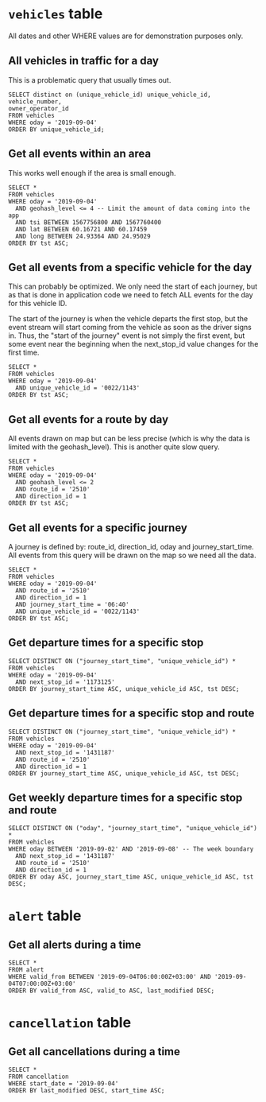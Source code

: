 # `vehicles` table

All dates and other WHERE values are for demonstration purposes only.

## All vehicles in traffic for a day

This is a problematic query that usually times out.

```postgresql
SELECT distinct on (unique_vehicle_id) unique_vehicle_id,
vehicle_number,
owner_operator_id
FROM vehicles
WHERE oday = '2019-09-04'
ORDER BY unique_vehicle_id;
```

## Get all events within an area

This works well enough if the area is small enough.

```postgresql
SELECT *
FROM vehicles
WHERE oday = '2019-09-04'
  AND geohash_level <= 4 -- Limit the amount of data coming into the app
  AND tsi BETWEEN 1567756800 AND 1567760400
  AND lat BETWEEN 60.16721 AND 60.17459
  AND long BETWEEN 24.93364 AND 24.95029
ORDER BY tst ASC;
```

## Get all events from a specific vehicle for the day

This can probably be optimized. We only need the start of each journey, but as that is done in application code we need to fetch ALL events for the day for this vehicle ID.

The start of the journey is when the vehicle departs the first stop, but the event stream will start coming from the vehicle as soon as the driver signs in. Thus, the "start of the journey" event is not simply the first event, but some event near the beginning when the next_stop_id value changes for the first time.

```postgresql
SELECT *
FROM vehicles
WHERE oday = '2019-09-04'
  AND unique_vehicle_id = '0022/1143'
ORDER BY tst ASC;
```

## Get all events for a route by day

All events drawn on map but can be less precise (which is why the data is limited with the geohash_level). This is another quite slow query.

```postgresql
SELECT *
FROM vehicles
WHERE oday = '2019-09-04'
  AND geohash_level <= 2
  AND route_id = '2510'
  AND direction_id = 1
ORDER BY tst ASC;
```

## Get all events for a specific journey

A journey is defined by: route_id, direction_id, oday and journey_start_time. All events from this query will be drawn on the map so we need all the data.

```postgresql
SELECT *
FROM vehicles
WHERE oday = '2019-09-04'
  AND route_id = '2510'
  AND direction_id = 1
  AND journey_start_time = '06:40'
  AND unique_vehicle_id = '0022/1143'
ORDER BY tst ASC;
```

## Get departure times for a specific stop

```postgresql
SELECT DISTINCT ON ("journey_start_time", "unique_vehicle_id") *
FROM vehicles
WHERE oday = '2019-09-04'
  AND next_stop_id = '1173125'
ORDER BY journey_start_time ASC, unique_vehicle_id ASC, tst DESC;
```

## Get departure times for a specific stop and route

```postgresql
SELECT DISTINCT ON ("journey_start_time", "unique_vehicle_id") *
FROM vehicles
WHERE oday = '2019-09-04'
  AND next_stop_id = '1431187'
  AND route_id = '2510'
  AND direction_id = 1
ORDER BY journey_start_time ASC, unique_vehicle_id ASC, tst DESC;
```

## Get weekly departure times for a specific stop and route

```postgresql
SELECT DISTINCT ON ("oday", "journey_start_time", "unique_vehicle_id") *
FROM vehicles
WHERE oday BETWEEN '2019-09-02' AND '2019-09-08' -- The week boundary
  AND next_stop_id = '1431187'
  AND route_id = '2510'
  AND direction_id = 1
ORDER BY oday ASC, journey_start_time ASC, unique_vehicle_id ASC, tst DESC;
```

# `alert` table

## Get all alerts during a time

```postgresql
SELECT *
FROM alert
WHERE valid_from BETWEEN '2019-09-04T06:00:00Z+03:00' AND '2019-09-04T07:00:00Z+03:00'
ORDER BY valid_from ASC, valid_to ASC, last_modified DESC;
```

# `cancellation` table

## Get all cancellations during a time

```postgresql
SELECT *
FROM cancellation
WHERE start_date = '2019-09-04'
ORDER BY last_modified DESC, start_time ASC;
```
